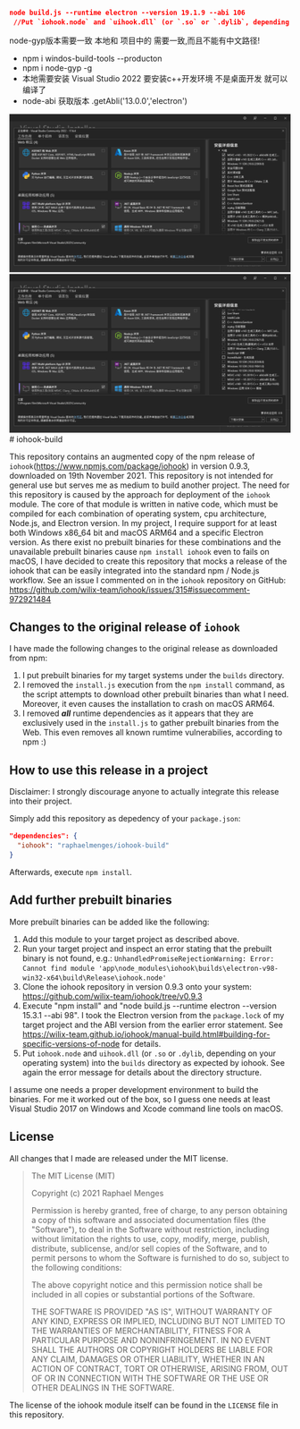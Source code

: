 ```json

node build.js --runtime electron --version 19.1.9 --abi 106
 //Put `iohook.node` and `uihook.dll` (or `.so` or `.dylib`, depending on your operating system) into the `builds` directory as expected by iohook. See again the error message for details about the directory structure.
```


node-gyp版本需要一致 本地和 项目中的 需要一致,而且不能有中文路径!
  - npm i windos-build-tools --producton
  - npm i node-gyp -g
  - 本地需要安装 Visual Studio 2022 要安装c++开发环境 不是桌面开发 就可以编译了
  - node-abi 获取版本 .getAbli('13.0.0','electron')
<img src="./asset/1.png">
<img src="./asset/2.png">
# iohook-build

This repository contains an augmented copy of the npm release of `iohook`(<https://www.npmjs.com/package/iohook>) in version 0.9.3, downloaded on 19th November 2021. This repository is not intended for general use but serves me as medium to build another project. The need for this repository is caused by the approach for deployment of the `iohook` module. The core of that module is written in native code, which must be compiled for each combination of operating system, cpu architecture, Node.js, and Electron version. In my project, I require support for at least both Windows x86_64 bit and macOS ARM64 and a specific Electron version. As there exist no prebuilt binaries for these combinations and the unavailable prebuilt binaries cause `npm install iohook` even to fails on macOS, I have decided to create this repository that mocks a release of the iohook that can be easily integrated into the standard npm / Node.js workflow. See an issue I commented on in the `iohook` repository on GitHub: <https://github.com/wilix-team/iohook/issues/315#issuecomment-972921484>

## Changes to the original release of `iohook`

I have made the following changes to the original release as downloaded from npm:

1. I put prebuilt binaries for my target systems under the `builds` directory.
1. I removed the `install.js` execution from the `npm install` command, as the script attempts to download other prebuilt binaries than what I need. Moreover, it even causes the installation to crash on macOS ARM64.
1. I removed ***all*** runtime dependencies as it appears that they are exclusively used in the `install.js` to gather prebuilt binaries from the Web. This even removes all known rumtime vulnerabilies, according to npm :)

## How to use this release in a project

Disclaimer: I strongly discourage anyone to actually integrate this release into their project.

Simply add this repository as depedency of your `package.json`:

```json
"dependencies": {
  "iohook": "raphaelmenges/iohook-build"
}
```

Afterwards, execute `npm install`.

## Add further prebuilt binaries

More prebuilt binaries can be added like the following:

1. Add this module to your target project as described above.
1. Run your target project and inspect an error stating that the prebuilt binary is not found, e.g.: `UnhandledPromiseRejectionWarning: Error: Cannot find module 'app\node_modules\iohook\builds\electron-v98-win32-x64\build\Release\iohook.node'`
1. Clone the iohook repository in version 0.9.3 onto your system: <https://github.com/wilix-team/iohook/tree/v0.9.3>
1. Execute "npm install" and "node build.js --runtime electron --version 15.3.1 --abi 98". I took the Electron version from the `package.lock` of my target project and the ABI version from the earlier error statement. See <https://wilix-team.github.io/iohook/manual-build.html#building-for-specific-versions-of-node> for details.
1. Put `iohook.node` and `uihook.dll` (or `.so` or `.dylib`, depending on your operating system) into the `builds` directory as expected by iohook. See again the error message for details about the directory structure.

I assume one needs a proper development environment to build the binaries. For me it worked out of the box, so I guess one needs at least Visual Studio 2017 on Windows and Xcode command line tools on macOS.

## License

All changes that I made are released under the MIT license.

> The MIT License (MIT)
>
> Copyright (c) 2021 Raphael Menges
>
> Permission is hereby granted, free of charge, to any person obtaining a copy of this software and associated documentation files (the "Software"), to deal in the Software without restriction, including without limitation the rights to use, copy, modify, merge, publish, distribute, sublicense, and/or sell copies of the Software, and to permit persons to whom the Software is furnished to do so, subject to the following conditions:
>
> The above copyright notice and this permission notice shall be included in all copies or substantial portions of the Software.
>
> THE SOFTWARE IS PROVIDED "AS IS", WITHOUT WARRANTY OF ANY KIND, EXPRESS OR IMPLIED, INCLUDING BUT NOT LIMITED TO THE WARRANTIES OF MERCHANTABILITY, FITNESS FOR A PARTICULAR PURPOSE AND NONINFRINGEMENT. IN NO EVENT SHALL THE AUTHORS OR COPYRIGHT HOLDERS BE LIABLE FOR ANY CLAIM, DAMAGES OR OTHER LIABILITY, WHETHER IN AN ACTION OF CONTRACT, TORT OR OTHERWISE, ARISING FROM, OUT OF OR IN CONNECTION WITH THE SOFTWARE OR THE USE OR OTHER DEALINGS IN THE SOFTWARE.

The license of the iohook module itself can be found in the `LICENSE` file in this repository.
